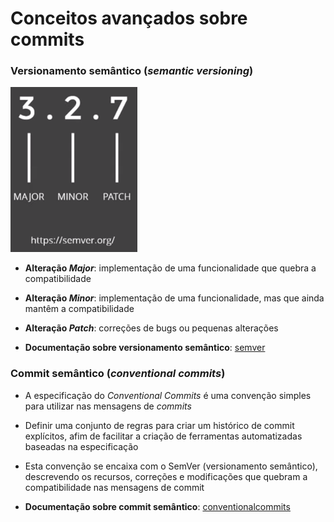 # Conceitos avançados sobre commits

### Versionamento semântico (*semantic versioning*)

![](./assets/exemplo-versionamento-semantico.png)

* **Alteração *Major***: implementação de uma funcionalidade que quebra a compatibilidade

* **Alteração *Minor***: implementação de uma funcionalidade, mas que ainda mantêm a compatibilidade

* **Alteração *Patch***: correções de bugs ou pequenas alterações

* **Documentação sobre versionamento semântico**: [semver](https://semver.org/lang/pt-BR/)

### Commit semântico (*conventional commits*)

* A especificação do *Conventional Commits* é uma convenção simples para utilizar nas mensagens de *commits*

* Definir uma conjunto de regras para criar um histórico de commit explícitos, afim de facilitar a criação de ferramentas automatizadas baseadas na especificação

* Esta convenção se encaixa com o SemVer (versionamento semântico), descrevendo os recursos, correções e modificações que quebram a compatibilidade nas mensagens de commit

* **Documentação sobre commit semântico**: [conventionalcommits](https://www.conventionalcommits.org/en/v1.0.0/)